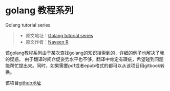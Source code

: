 # golang 教程系列
Golang tutorial series

> * 原文地址：[Golang tutorial series](https://golangbot.com/learn-golang-series/)
> * 原文作者：[Naveen R](https://golangbot.com/about/)

该golang教程系列由于某次查找golang的知识搜索到的，详细的例子也解决了我的疑惑。
由于翻译时间仓促姿势水平也不够，翻译中肯定有瑕疵，希望碰到问题能帮忙提出来。同时，如果需要pdf或者epub格式的都可以从该项目用gitbook转换。

该项目[github地址](https://github.com/watermelo/golangbot)